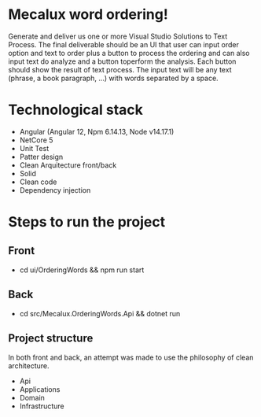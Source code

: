 # Mecalux word ordering!

Generate and deliver us one or more Visual Studio Solutions to Text Process.
The final deliverable should be an UI that user can input order option and text to order plus a button to process the ordering and can also input text do analyze and a button toperform the analysis. Each button should show the result of text process.
The input text will be any text (phrase, a book paragraph, ...) with words separated by a space.

# Technological stack
* Angular (Angular 12, Npm 6.14.13, Node v14.17.1)
* NetCore 5
* Unit Test
* Patter design
* Clean Arquitecture front/back
* Solid
* Clean code
* Dependency injection

# Steps to run the project

## Front
* cd ui/OrderingWords && npm run start

## Back
* cd src/Mecalux.OrderingWords.Api && dotnet run

## Project structure

In both front and back, an attempt was made to use the philosophy of clean architecture.
* Api
* Applications
* Domain
* Infrastructure